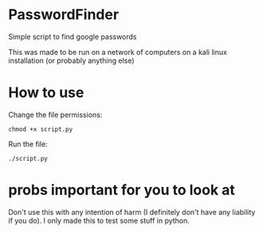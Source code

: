 # PasswordFinder
Simple script to find google passwords


This was made to be run on a network of computers on a kali linux installation (or probably anything else)

# How to use
Change the file permissions:

`chmod +x script.py`

Run the file:

`./script.py`



# probs important for you to look at
Don't use this with any intention of harm (I definitely don't have any liability if you do). I only made this to test some stuff in python. 
